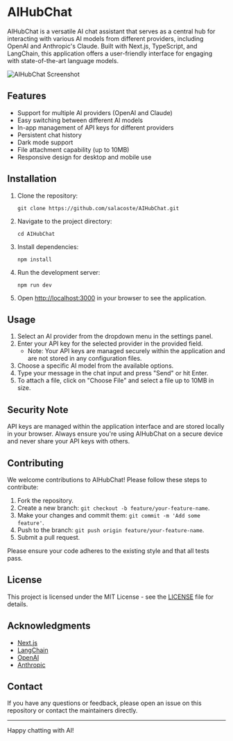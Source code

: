 # AIHubChat

AIHubChat is a versatile AI chat assistant that serves as a central hub for interacting with various AI models from different providers, including OpenAI and Anthropic's Claude. Built with Next.js, TypeScript, and LangChain, this application offers a user-friendly interface for engaging with state-of-the-art language models.

![AIHubChat Screenshot](screenshot.png)

## Features

- Support for multiple AI providers (OpenAI and Claude)
- Easy switching between different AI models
- In-app management of API keys for different providers
- Persistent chat history
- Dark mode support
- File attachment capability (up to 10MB)
- Responsive design for desktop and mobile use

## Installation

1. Clone the repository:
   ```
   git clone https://github.com/salacoste/AIHubChat.git
   ```

2. Navigate to the project directory:
   ```
   cd AIHubChat
   ```

3. Install dependencies:
   ```
   npm install
   ```

4. Run the development server:
   ```
   npm run dev
   ```

5. Open [http://localhost:3000](http://localhost:3000) in your browser to see the application.

## Usage

1. Select an AI provider from the dropdown menu in the settings panel.
2. Enter your API key for the selected provider in the provided field.
   - Note: Your API keys are managed securely within the application and are not stored in any configuration files.
3. Choose a specific AI model from the available options.
4. Type your message in the chat input and press "Send" or hit Enter.
5. To attach a file, click on "Choose File" and select a file up to 10MB in size.

## Security Note

API keys are managed within the application interface and are stored locally in your browser. Always ensure you're using AIHubChat on a secure device and never share your API keys with others.

## Contributing

We welcome contributions to AIHubChat! Please follow these steps to contribute:

1. Fork the repository.
2. Create a new branch: `git checkout -b feature/your-feature-name`.
3. Make your changes and commit them: `git commit -m 'Add some feature'`.
4. Push to the branch: `git push origin feature/your-feature-name`.
5. Submit a pull request.

Please ensure your code adheres to the existing style and that all tests pass.

## License

This project is licensed under the MIT License - see the [LICENSE](LICENSE) file for details.

## Acknowledgments

- [Next.js](https://nextjs.org/)
- [LangChain](https://js.langchain.com/)
- [OpenAI](https://openai.com/)
- [Anthropic](https://www.anthropic.com/)

## Contact

If you have any questions or feedback, please open an issue on this repository or contact the maintainers directly.

---

Happy chatting with AI!